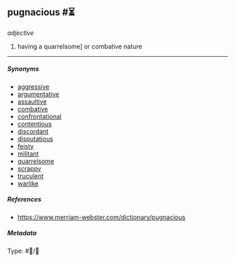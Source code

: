 ## pugnacious  #⏳

*adjective*

1. having a quarrelsome\] or combative nature

---

##### Synonyms

* [aggressive](aggressive.md)
* [argumentative](argumentative.md)
* [assaultive](assaultive.md)
* [combative](combative.md)
* [confrontational](confrontational.md)
* [contentious](contentious.md)
* [discordant](discordant.md)
* [disputatious](disputatious.md)
* [feisty](feisty.md)
* [militant](militant.md)
* [quarrelsome](quarrelsome.md)
* [scrappy](scrappy.md)
* [truculent](truculent.md)
* [warlike](warlike.md)

##### References

* https://www.merriam-webster.com/dictionary/pugnacious

##### Metadata

Type: #💬/💬 

